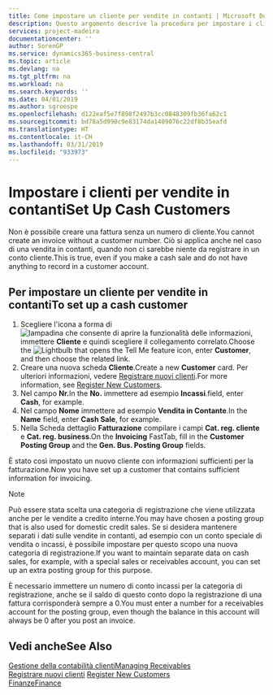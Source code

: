 ```yaml
---
title: Come impostare un cliente per vendite in contanti | Microsoft Docs
description: Questo argomento descrive la procedura per impostare i clienti che pagano in contanti.
services: project-madeira
documentationcenter: ''
author: SorenGP
ms.service: dynamics365-business-central
ms.topic: article
ms.devlang: na
ms.tgt_pltfrm: na
ms.workload: na
ms.search.keywords: ''
ms.date: 04/01/2019
ms.author: sgroespe
ms.openlocfilehash: d122eaf5e7f898f2497b3cc0848309fb36fa62c1
ms.sourcegitcommit: bd78a5d990c9e83174da1409076c22df8b35eafd
ms.translationtype: HT
ms.contentlocale: it-CH
ms.lasthandoff: 03/31/2019
ms.locfileid: "933973"
---
```

# <a name="set-up-cash-customers"></a><span data-ttu-id="412e9-103">Impostare i clienti per vendite in contanti</span><span class="sxs-lookup"><span data-stu-id="412e9-103">Set Up Cash Customers</span></span>
<span data-ttu-id="412e9-104">Non è possibile creare una fattura senza un numero di cliente.</span><span class="sxs-lookup"><span data-stu-id="412e9-104">You cannot create an invoice without a customer number.</span></span> <span data-ttu-id="412e9-105">Ciò si applica anche nel caso di una vendita in contanti, quando non ci sarebbe niente da registrare in un conto cliente.</span><span class="sxs-lookup"><span data-stu-id="412e9-105">This is true, even if you make a cash sale and do not have anything to record in a customer account.</span></span>  

## <a name="to-set-up-a-cash-customer"></a><span data-ttu-id="412e9-106">Per impostare un cliente per vendite in contanti</span><span class="sxs-lookup"><span data-stu-id="412e9-106">To set up a cash customer</span></span>  
1.  <span data-ttu-id="412e9-107">Scegliere l'icona a forma di ![lampadina che consente di aprire la funzionalità delle informazioni](media/ui-search/search_small.png "Informazioni sull'operazione che si desidera eseguire"), immettere **Cliente** e quindi scegliere il collegamento correlato.</span><span class="sxs-lookup"><span data-stu-id="412e9-107">Choose the ![Lightbulb that opens the Tell Me feature](media/ui-search/search_small.png "Tell me what you want to do") icon, enter **Customer**, and then choose the related link.</span></span>  
2.  <span data-ttu-id="412e9-108">Creare una nuova scheda **Cliente**.</span><span class="sxs-lookup"><span data-stu-id="412e9-108">Create a new **Customer** card.</span></span> <span data-ttu-id="412e9-109">Per ulteriori informazioni, vedere [Registrare nuovi clienti](sales-how-register-new-customers.md).</span><span class="sxs-lookup"><span data-stu-id="412e9-109">For more information, see [Register New Customers](sales-how-register-new-customers.md).</span></span>
3.  <span data-ttu-id="412e9-110">Nel campo **Nr.**</span><span class="sxs-lookup"><span data-stu-id="412e9-110">In the **No.**</span></span> <span data-ttu-id="412e9-111">immettere ad esempio **Incassi**.</span><span class="sxs-lookup"><span data-stu-id="412e9-111">field, enter **Cash**, for example.</span></span>  
4.  <span data-ttu-id="412e9-112">Nel campo **Nome** immettere ad esempio **Vendita in Contante**.</span><span class="sxs-lookup"><span data-stu-id="412e9-112">In the **Name** field, enter **Cash Sale**, for example.</span></span>  
5.  <span data-ttu-id="412e9-113">Nella Scheda dettaglio **Fatturazione** compilare i campi **Cat. reg. cliente** e **Cat. reg. business**.</span><span class="sxs-lookup"><span data-stu-id="412e9-113">On the **Invoicing** FastTab, fill in the **Customer Posting Group** and the **Gen. Bus. Posting Group** fields.</span></span>  

 <span data-ttu-id="412e9-114">È stato così impostato un nuovo cliente con informazioni sufficienti per la fatturazione.</span><span class="sxs-lookup"><span data-stu-id="412e9-114">Now you have set up a customer that contains sufficient information for invoicing.</span></span>  

> [!NOTE]  
>  <span data-ttu-id="412e9-115">Può essere stata scelta una categoria di registrazione che viene utilizzata anche per le vendite a credito interne.</span><span class="sxs-lookup"><span data-stu-id="412e9-115">You may have chosen a posting group that is also used for domestic credit sales.</span></span> <span data-ttu-id="412e9-116">Se si desidera mantenere separati i dati sulle vendite in contanti, ad esempio con un conto speciale di vendita o incassi, è possibile impostare per questo scopo una nuova categoria di registrazione.</span><span class="sxs-lookup"><span data-stu-id="412e9-116">If you want to maintain separate data on cash sales, for example, with a special sales or receivables account, you can set up an extra posting group for this purpose.</span></span>  
>   
>  <span data-ttu-id="412e9-117">È necessario immettere un numero di conto incassi per la categoria di registrazione, anche se il saldo di questo conto dopo la registrazione di una fattura corrisponderà sempre a 0.</span><span class="sxs-lookup"><span data-stu-id="412e9-117">You must enter a number for a receivables account for the posting group, even though the balance in this account will always be 0 after you post an invoice.</span></span>  

## <a name="see-also"></a><span data-ttu-id="412e9-118">Vedi anche</span><span class="sxs-lookup"><span data-stu-id="412e9-118">See Also</span></span>
[<span data-ttu-id="412e9-119">Gestione della contabilità clienti</span><span class="sxs-lookup"><span data-stu-id="412e9-119">Managing Receivables</span></span>](receivables-manage-receivables.md)  
<span data-ttu-id="412e9-120">[Registrare nuovi clienti](sales-how-register-new-customers.md)  </span><span class="sxs-lookup"><span data-stu-id="412e9-120">[Register New Customers](sales-how-register-new-customers.md)  </span></span>  
[<span data-ttu-id="412e9-121">Finanze</span><span class="sxs-lookup"><span data-stu-id="412e9-121">Finance</span></span>](finance.md)  

